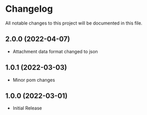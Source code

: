 # Changelog
All notable changes to this project will be documented in this file.

## 2.0.0 (2022-04-07)

* Attachment data format changed to json

## 1.0.1 (2022-03-03)

* Minor pom changes

## 1.0.0 (2022-03-01)

* Initial Release